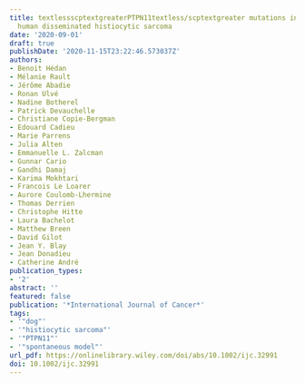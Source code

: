 ```yaml
---
title: textlessscptextgreaterPTPN11textless/scptextgreater mutations in canine and
  human disseminated histiocytic sarcoma
date: '2020-09-01'
draft: true
publishDate: '2020-11-15T23:22:46.573037Z'
authors:
- Benoit Hédan
- Mélanie Rault
- Jérôme Abadie
- Ronan Ulvé
- Nadine Botherel
- Patrick Devauchelle
- Christiane Copie‐Bergman
- Edouard Cadieu
- Marie Parrens
- Julia Alten
- Emmanuelle L. Zalcman
- Gunnar Cario
- Gandhi Damaj
- Karima Mokhtari
- Francois Le Loarer
- Aurore Coulomb‐Lhermine
- Thomas Derrien
- Christophe Hitte
- Laura Bachelot
- Matthew Breen
- David Gilot
- Jean Y. Blay
- Jean Donadieu
- Catherine André
publication_types:
- '2'
abstract: ''
featured: false
publication: '*International Journal of Cancer*'
tags:
- '"dog"'
- '"histiocytic sarcoma"'
- '"PTPN11"'
- '"spontaneous model"'
url_pdf: https://onlinelibrary.wiley.com/doi/abs/10.1002/ijc.32991
doi: 10.1002/ijc.32991
---
```


